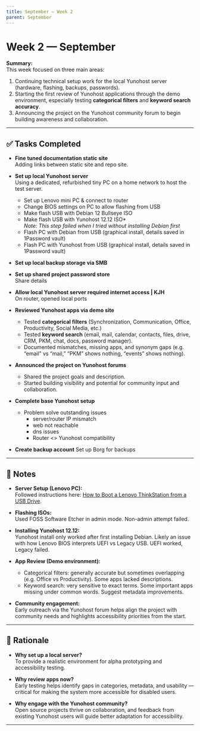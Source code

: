 ```yaml
---
title: September — Week 2
parent: September
---
```


# Week 2 — September

**Summary:**  
This week focused on three main areas:  
1. Continuing technical setup work for the local Yunohost server (hardware, flashing, backups, passwords).  
2. Starting the first review of Yunohost applications through the demo environment, especially testing **categorical filters** and **keyword search accuracy**.  
3. Announcing the project on the Yunohost community forum to begin building awareness and collaboration.  

---

## ✅ Tasks Completed

- **Fine tuned documentation static site**  
  Adding links between static site and repo site.  

- **Set up local Yunohost server**  
  Using a dedicated, refurbished tiny PC on a home network to host the test server.
  
  - Set up Lenovo mini PC & connect to router  
  - Change BIOS settings on PC to allow flashing from USB  
  - Make flash USB with Debian 12 Bullseye ISO  
  - Make flash USB with Yunohost 12.12 ISO*  
    *Note: This step failed when I tried without installing Debian first*  
  - Flash PC with Debian from USB (graphical install, details saved in 1Password vault)  
  - Flash PC with Yunohost from USB (graphical install, details saved in 1Password vault)  

- **Set up local backup storage via SMB**  

- **Set up shared project password store**  
  Share details  

- **Allow local Yunohost server required internet access | KJH**  
  On router, opened local ports  

- **Reviewed Yunohost apps via demo site**  
  - Tested **categorical filters** (Synchronization, Communication, Office, Productivity, Social Media, etc.)  
  - Tested **keyword search** (email, mail, calendar, contacts, files, drive, CRM, PKM, chat, docs, password manager).  
  - Documented mismatches, missing apps, and synonym gaps (e.g. “email” vs “mail,” “PKM” shows nothing, “events” shows nothing).  

- **Announced the project on Yunohost forums**  
  - Shared the project goals and description.   
  - Started building visibility and potential for community input and collaboration.  

- **Complete base Yunohost setup**
  - Problem solve outstanding issues
    - server/router IP mismatch
    - web not reachable
    - dns issues
    - Router <> Yunohost compatibility
   
- **Create backup account**
  Set up Borg for backups
  
---

## 📌 Notes

- **Server Setup (Lenovo PC):**  
  Followed instructions here: [How to Boot a Lenovo ThinkStation from a USB Drive](https://codingmall.com/knowledge-base/25-global/11961-thinkstation-boot-from-usb).  

- **Flashing ISOs:**  
  Used FOSS Software Etcher in admin mode. Non-admin attempt failed.  

- **Installing Yunohost 12.12:**  
  Yunohost install only worked after first installing Debian. Likely an issue with how Lenovo BIOS interprets UEFI vs Legacy USB. UEFI worked, Legacy failed.  

- **App Review (Demo environment):**  
  - Categorical filters: generally accurate but sometimes overlapping (e.g. Office vs Productivity). Some apps lacked descriptions.  
  - Keyword search: very sensitive to exact terms. Some important apps missing under common words. Suggest metadata improvements.  

- **Community engagement:**  
  Early outreach via the Yunohost forum helps align the project with community needs and highlights accessibility priorities from the start.  

---

## 🧐 Rationale

- **Why set up a local server?**  
  To provide a realistic environment for alpha prototyping and accessibility testing.  

- **Why review apps now?**  
  Early testing helps identify gaps in categories, metadata, and usability — critical for making the system more accessible for disabled users.  

- **Why engage with the Yunohost community?**  
  Open source projects thrive on collaboration, and feedback from existing Yunohost users will guide better adaptation for accessibility.  

---
